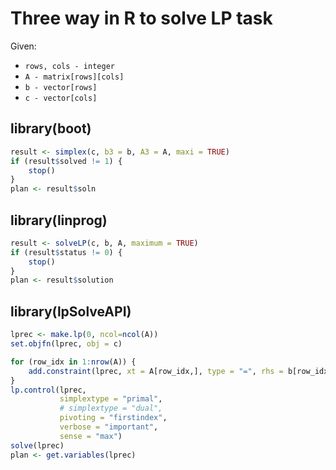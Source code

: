 # Three way in R to solve LP task

Given:
+ `rows, cols - integer`
+ `A - matrix[rows][cols]`
+ `b - vector[rows]`
+ `c - vector[cols]`

## library(boot)

```R
result <- simplex(c, b3 = b, A3 = A, maxi = TRUE)
if (result$solved != 1) {
    stop()
}
plan <- result$soln
```

## library(linprog)

```R
result <- solveLP(c, b, A, maximum = TRUE)
if (result$status != 0) {
    stop()
}
plan <- result$solution
```

## library(lpSolveAPI)

```R
lprec <- make.lp(0, ncol=ncol(A))
set.objfn(lprec, obj = c)

for (row_idx in 1:nrow(A)) {
    add.constraint(lprec, xt = A[row_idx,], type = "=", rhs = b[row_idx])
}
lp.control(lprec,
           simplextype = "primal",
           # simplextype = "dual",
           pivoting = "firstindex",
           verbose = "important",
           sense = "max")
solve(lprec)
plan <- get.variables(lprec)
```
